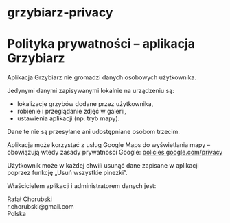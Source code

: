 # grzybiarz-privacy
<!DOCTYPE html>
<html lang="pl">
<head>
  <meta charset="UTF-8">
  <title>Polityka prywatności – Grzybiarz</title>
</head>
<body>
  <h1>Polityka prywatności – aplikacja Grzybiarz</h1>
  <p>Aplikacja Grzybiarz nie gromadzi danych osobowych użytkownika.</p>
  <p>Jedynymi danymi zapisywanymi lokalnie na urządzeniu są:</p>
  <ul>
    <li>lokalizacje grzybów dodane przez użytkownika,</li>
    <li>robienie i przeglądanie zdjęć w galerii,</li>
    <li>ustawienia aplikacji (np. tryb mapy).</li>
  </ul>
  <p>Dane te nie są przesyłane ani udostępniane osobom trzecim.</p>
  <p>Aplikacja może korzystać z usług Google Maps do wyświetlania mapy – obowiązują wtedy zasady prywatności Google: <a href="https://policies.google.com/privacy">policies.google.com/privacy</a></p>
  <p>Użytkownik może w każdej chwili usunąć dane zapisane w aplikacji poprzez funkcję „Usuń wszystkie pinezki”.</p>
  <p>Właścicielem aplikacji i administratorem danych jest:</p>
  <p>
    Rafał Chorubski<br>
    r.chorubski@gmail.com<br>
    Polska
  </p>
</body>
</html>
